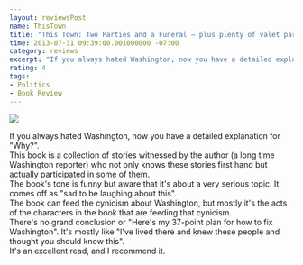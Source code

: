 ```yaml
---
layout: reviewsPost
name: ThisTown
title: "This Town: Two Parties and a Funeral — plus plenty of valet parking! — in America’s Gilded Capital"
time: 2013-07-31 09:39:00.001000000 -07:00
category: reviews
excerpt: "If you always hated Washington, now you have a detailed explanation for 'Why?'"
rating: 4
tags:
- Politics
- Book Review
---
```

<img class="imageOnRight" src="{{ site.imgFolder_reviews }}{{ page.name }}/ThisTownCover.jpg">

<div class="stars" title="{{ page.rating }} Stars" data-percent="{{ page.rating }}"></div>

If you always hated Washington, now you have a detailed explanation for "Why?".  
This book is a collection of stories witnessed by the author (a long time Washington reporter) who not only knows these stories first hand but actually participated in some of them.  
The book's tone is funny but aware that it's about a very serious topic. It comes off as "sad to be laughing about this".  
The book can feed the cynicism about Washington, but mostly it's the acts of the characters in the book that are feeding that cynicism.  
There's no grand conclusion or "Here's my 37-point plan for how to fix Washington". It's mostly like "I've lived there and knew these people and thought you should know this".  
It's an excellent read, and I recommend it.  